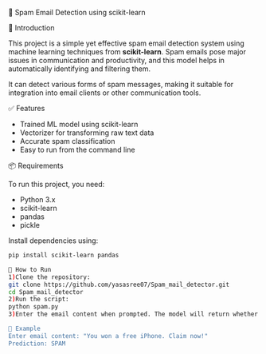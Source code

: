 📧 Spam Email Detection using scikit-learn

🧾 Introduction

This project is a simple yet effective spam email detection system using machine learning techniques from **scikit-learn**. Spam emails pose major issues in communication and productivity, and this model helps in automatically identifying and filtering them.

It can detect various forms of spam messages, making it suitable for integration into email clients or other communication tools.

✅ Features

- Trained ML model using scikit-learn
- Vectorizer for transforming raw text data
- Accurate spam classification
- Easy to run from the command line

📦 Requirements

To run this project, you need:

- Python 3.x
- scikit-learn
- pandas
- pickle

Install dependencies using:

```bash
pip install scikit-learn pandas

🚀 How to Run
1)Clone the repository:
git clone https://github.com/yasasree07/Spam_mail_detector.git
cd Spam_mail_detector
2)Run the script:
python spam.py
3)Enter the email content when prompted. The model will return whether it's SPAM or NOT SPAM.

💬 Example
Enter email content: "You won a free iPhone. Claim now!"
Prediction: SPAM
